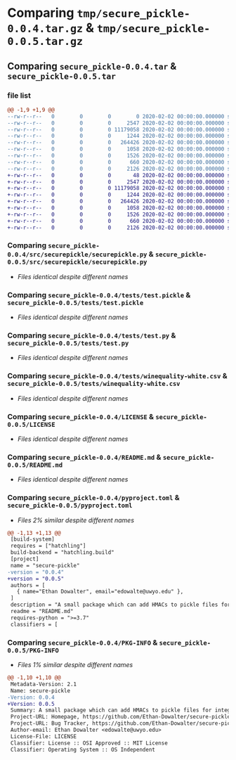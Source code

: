 # Comparing `tmp/secure_pickle-0.0.4.tar.gz` & `tmp/secure_pickle-0.0.5.tar.gz`

## Comparing `secure_pickle-0.0.4.tar` & `secure_pickle-0.0.5.tar`

### file list

```diff
@@ -1,9 +1,9 @@
--rw-r--r--   0        0        0        0 2020-02-02 00:00:00.000000 secure_pickle-0.0.4/src/securepickle/__init__.py
--rw-r--r--   0        0        0     2547 2020-02-02 00:00:00.000000 secure_pickle-0.0.4/src/securepickle/securepickle.py
--rw-r--r--   0        0        0 11179058 2020-02-02 00:00:00.000000 secure_pickle-0.0.4/tests/test.pickle
--rw-r--r--   0        0        0     1244 2020-02-02 00:00:00.000000 secure_pickle-0.0.4/tests/test.py
--rw-r--r--   0        0        0   264426 2020-02-02 00:00:00.000000 secure_pickle-0.0.4/tests/winequality-white.csv
--rw-r--r--   0        0        0     1058 2020-02-02 00:00:00.000000 secure_pickle-0.0.4/LICENSE
--rw-r--r--   0        0        0     1526 2020-02-02 00:00:00.000000 secure_pickle-0.0.4/README.md
--rw-r--r--   0        0        0      660 2020-02-02 00:00:00.000000 secure_pickle-0.0.4/pyproject.toml
--rw-r--r--   0        0        0     2126 2020-02-02 00:00:00.000000 secure_pickle-0.0.4/PKG-INFO
+-rw-r--r--   0        0        0       48 2020-02-02 00:00:00.000000 secure_pickle-0.0.5/src/securepickle/__init__.py
+-rw-r--r--   0        0        0     2547 2020-02-02 00:00:00.000000 secure_pickle-0.0.5/src/securepickle/securepickle.py
+-rw-r--r--   0        0        0 11179058 2020-02-02 00:00:00.000000 secure_pickle-0.0.5/tests/test.pickle
+-rw-r--r--   0        0        0     1244 2020-02-02 00:00:00.000000 secure_pickle-0.0.5/tests/test.py
+-rw-r--r--   0        0        0   264426 2020-02-02 00:00:00.000000 secure_pickle-0.0.5/tests/winequality-white.csv
+-rw-r--r--   0        0        0     1058 2020-02-02 00:00:00.000000 secure_pickle-0.0.5/LICENSE
+-rw-r--r--   0        0        0     1526 2020-02-02 00:00:00.000000 secure_pickle-0.0.5/README.md
+-rw-r--r--   0        0        0      660 2020-02-02 00:00:00.000000 secure_pickle-0.0.5/pyproject.toml
+-rw-r--r--   0        0        0     2126 2020-02-02 00:00:00.000000 secure_pickle-0.0.5/PKG-INFO
```

### Comparing `secure_pickle-0.0.4/src/securepickle/securepickle.py` & `secure_pickle-0.0.5/src/securepickle/securepickle.py`

 * *Files identical despite different names*

### Comparing `secure_pickle-0.0.4/tests/test.pickle` & `secure_pickle-0.0.5/tests/test.pickle`

 * *Files identical despite different names*

### Comparing `secure_pickle-0.0.4/tests/test.py` & `secure_pickle-0.0.5/tests/test.py`

 * *Files identical despite different names*

### Comparing `secure_pickle-0.0.4/tests/winequality-white.csv` & `secure_pickle-0.0.5/tests/winequality-white.csv`

 * *Files identical despite different names*

### Comparing `secure_pickle-0.0.4/LICENSE` & `secure_pickle-0.0.5/LICENSE`

 * *Files identical despite different names*

### Comparing `secure_pickle-0.0.4/README.md` & `secure_pickle-0.0.5/README.md`

 * *Files identical despite different names*

### Comparing `secure_pickle-0.0.4/pyproject.toml` & `secure_pickle-0.0.5/pyproject.toml`

 * *Files 2% similar despite different names*

```diff
@@ -1,13 +1,13 @@
 [build-system]
 requires = ["hatchling"]
 build-backend = "hatchling.build"
 [project]
 name = "secure-pickle"
-version = "0.0.4"
+version = "0.0.5"
 authors = [
   { name="Ethan Dowalter", email="edowalte@uwyo.edu" },
 ]
 description = "A small package which can add HMACs to pickle files for integrity checks upon unpickling"
 readme = "README.md"
 requires-python = ">=3.7"
 classifiers = [
```

### Comparing `secure_pickle-0.0.4/PKG-INFO` & `secure_pickle-0.0.5/PKG-INFO`

 * *Files 1% similar despite different names*

```diff
@@ -1,10 +1,10 @@
 Metadata-Version: 2.1
 Name: secure-pickle
-Version: 0.0.4
+Version: 0.0.5
 Summary: A small package which can add HMACs to pickle files for integrity checks upon unpickling
 Project-URL: Homepage, https://github.com/Ethan-Dowalter/secure-pickle-files
 Project-URL: Bug Tracker, https://github.com/Ethan-Dowalter/secure-pickle-files/issues
 Author-email: Ethan Dowalter <edowalte@uwyo.edu>
 License-File: LICENSE
 Classifier: License :: OSI Approved :: MIT License
 Classifier: Operating System :: OS Independent
```

